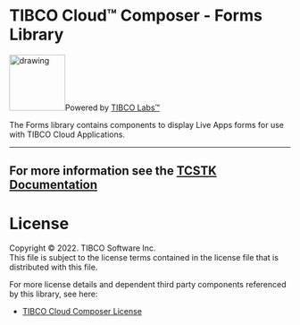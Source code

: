 # TIBCO Cloud™ Composer - Forms Library
<img src="https://community.tibco.com/sites/default/files/tibco_labs_final_with_tm2-01.png" alt="drawing" width="100"/>Powered by [TIBCO Labs™](https://community.tibco.com/wiki/tibco-labs)

The Forms library contains components to display Live Apps forms for use with TIBCO Cloud Applications.

---
For more information see the [TCSTK Documentation](https://tibcosoftware.github.io/TCSToolkit/)
---

# License
Copyright © 2022. TIBCO Software Inc.<br>
This file is subject to the license terms contained in the license file that is distributed with this file.

For more license details and dependent third party components referenced by this library, see here:

- [TIBCO Cloud Composer License](https://tibcosoftware.github.io/TCSToolkit/license/)
